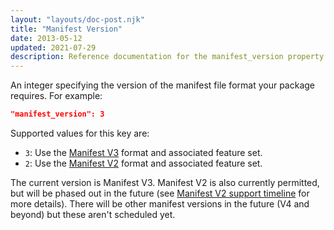 ```yaml
---
layout: "layouts/doc-post.njk"
title: "Manifest Version"
date: 2013-05-12
updated: 2021-07-29
description: Reference documentation for the manifest_version property of manifest.json.
---
```


An integer specifying the version of the manifest file format your package requires. For example:

```json
"manifest_version": 3
```

Supported values for this key are:

* `3`: Use the [Manifest V3][mv3] format and associated feature set.
* `2`: Use the [Manifest V2][mv2] format and associated feature set.

The current version is Manifest V3. Manifest V2 is also currently permitted, but will be phased out
in the future (see [Manifest V2 support timeline][mv2-timeline] for more details). There will be other manifest versions in the future (V4 and beyond) but these aren't
scheduled yet.

[mv3]: /docs/extensions/mv3/intro/mv3-overview/
[mv2]: /docs/extensions/mv2/manifest/
[mv2-timeline]: /docs/extensions/mv3/mv2-sunset/

